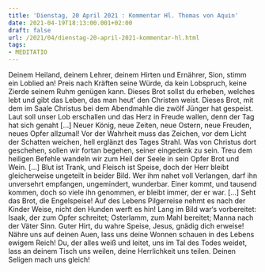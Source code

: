 ```yaml
---
title: 'Dienstag, 20 April 2021 : Kommentar Hl. Thomas von Aquin'
date: 2021-04-19T18:13:00.001+02:00
draft: false
url: /2021/04/dienstag-20-april-2021-kommentar-hl.html
tags: 
- MEDITATIO
---
```


Deinem Heiland, deinem Lehrer, deinem Hirten und Ernährer, Sion, stimm ein Loblied an! Preis nach Kräften seine Würde, da kein Lobspruch, keine Zierde seinem Ruhm genügen kann. Dieses Brot sollst du erheben, welches lebt und gibt das Leben, das man heut’ den Christen weist. Dieses Brot, mit dem im Saale Christus bei dem Abendmahle die zwölf Jünger hat gespeist. Laut soll unser Lob erschallen und das Herz in Freude wallen, denn der Tag hat sich genaht \[…\] Neuer König, neue Zeiten, neue Ostern, neue Freuden, neues Opfer allzumal! Vor der Wahrheit muss das Zeichen, vor dem Licht der Schatten weichen, hell erglänzt des Tages Strahl. Was von Christus dort geschehen, sollen wir fortan begehen, seiner eingedenk zu sein. Treu dem heiligen Befehle wandeln wir zum Heil der Seele in sein Opfer Brot und Wein. \[…\] Blut ist Trank, und Fleisch ist Speise, doch der Herr bleibt gleicherweise ungeteilt in beider Bild. Wer ihm nahet voll Verlangen, darf ihn unversehrt empfangen, ungemindert, wunderbar. Einer kommt, und tausend kommen, doch so viele ihn genommen, er bleibt immer, der er war. \[…\] Seht das Brot, die Engelspeise! Auf des Lebens Pilgerreise nehmt es nach der Kinder Weise, nicht den Hunden werft es hin! Lang im Bild war‘s vorbereitet: Isaak, der zum Opfer schreitet; Osterlamm, zum Mahl bereitet; Manna nach der Väter Sinn. Guter Hirt, du wahre Speise, Jesus, gnädig dich erweise! Nähre uns auf deinen Auen, lass uns deine Wonnen schauen in des Lebens ewigem Reich! Du, der alles weiß und leitet, uns im Tal des Todes weidet, lass an deinem Tisch uns weilen, deine Herrlichkeit uns teilen. Deinen Seligen mach uns gleich!